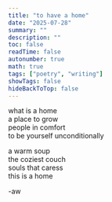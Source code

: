 ```yaml
---
title: "to have a home"
date: "2025-07-28"
summary: ""
description: ""
toc: false
readTime: false
autonumber: true
math: true
tags: ["poetry", "writing"]
showTags: false
hideBackToTop: false
---
```


what is a home  
a place to grow  
people in comfort  
to be yourself unconditionally  
  
a warm soup  
the coziest couch  
souls that caress  
this is a home  

-aw